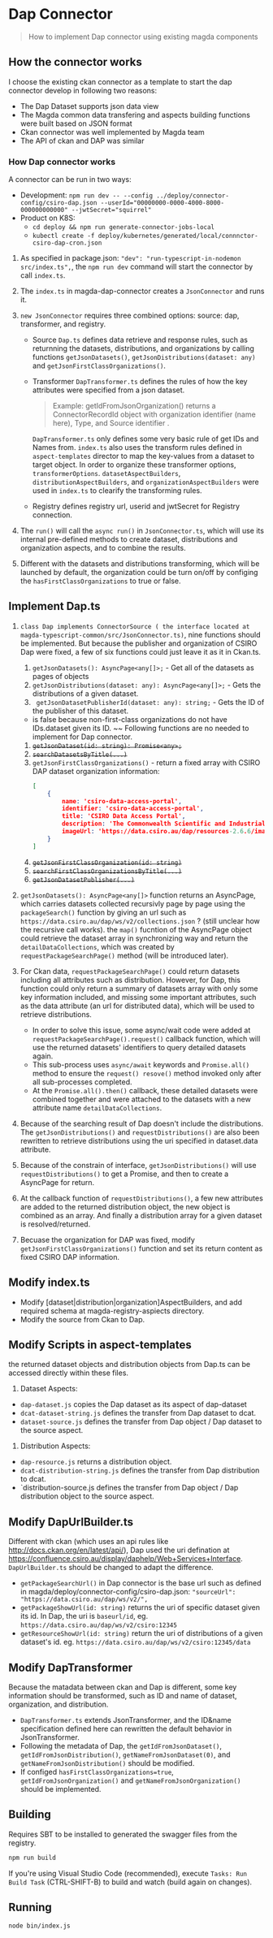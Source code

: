 # Dap Connector
>How to implement Dap connector using existing magda components


## How the connector works
I choose the existing ckan connector as a template to start the dap connector develop in following two reasons: 
* The Dap Dataset supports json data view
* The Magda common data transfering and aspects building functions were built based on JSON format
* Ckan connector was well implemented by Magda team
* The API of ckan and DAP was similar

### How Dap connector works
A connector can be run in two ways:

* Development: `npm run dev -- --config ../deploy/connector-config/csiro-dap.json --userId="00000000-0000-4000-8000-000000000000" --jwtSecret="squirrel"`
* Product on K8S: 
  * `cd deploy && npm run generate-connector-jobs-local`
  * `kubectl create -f deploy/kubernetes/generated/local/connnctor-csiro-dap-cron.json`

1. As specified in package.json: `"dev": "run-typescript-in-nodemon src/index.ts",`, the `npm run dev` command will start the connector by call `index.ts`.
1. The	`index.ts` in magda-dap-connector creates a `JsonConnector` and runs it. 
1. `new JsonConnector` requires three combined options: source: dap, transformer, and registry. 
    
   - Source `Dap.ts` defines data retrieve and response rules, such as returnning the datasets, distributions, and organizations by calling functions `getJsonDatasets()`, `getJsonDistributions(dataset: any)` and  `getJsonFirstClassOrganizations()`. 
   - Transformer `DapTransformer.ts` defines the rules of how the key attributes were specified from a json dataset.   
     > Example: getIdFromJsonOrganization() returns a ConnectorRecordId object with organization identifier (name here), Type, and Source identifier . 
    	
        `DapTransformer.ts` only defines some very basic rule of get IDs and Names from. `index.ts` also uses the transform rules defined in `aspect-templates` director to map the key-values from a dataset to target object. In order to organize these transformer options, `transformerOptions`. `datasetAspectBuilders`, `distributionAspectBuilders`, and `organizationAspectBuilders` were used in `index.ts` to clearify the transforming rules. 
    
    - Registry defines registry url, userid and jwtSecret for Registry connection. 

1. The `run()` will call the `async run()` in `JsonConnector.ts`, which will use its internal pre-defined methods to create dataset, distributions and organization aspects, and to combine the results. 
1. Different with the datasets and distributions transforming, which will be launched by default, the organization could be turn on/off by configing the `hasFirstClassOrganizations` to true or false. 



## Implement Dap.ts
1. `class Dap implements ConnectorSource ( the interface located at magda-typescript-common/src/JsonConnector.ts)`, nine functions should be implemented. But because the publisher and organization of CSIRO Dap were fixed, a few of six functions could just leave it as it in Ckan.ts. 

    1. `getJsonDatasets(): AsyncPage<any[]>;` - Get all of the datasets as pages of objects 
    1. ` getJsonDistributions(dataset: any): AsyncPage<any[]>; ` - Gets the distributions of a given dataset.
    1. ` getJsonDatasetPublisherId(dataset: any): string;` - Gets the ID of the publisher of this dataset. 
     * is false because non-first-class organizations do not have IDs.dataset given its ID.  ~~
    Following functions are no needed to implement for Dap connector.
    1. ~~`getJsonDataset(id: string): Promise<any>;`~~ 
    1. ~~`searchDatasetsByTitle(...)`~~
    1. `getJsonFirstClassOrganizations()` - return a fixed array with CSIRO DAP dataset organization information: 
        ```json
        [
            {
                name: 'csiro-data-access-portal',
                identifier: 'csiro-data-access-portal',
                title: 'CSIRO Data Access Portal',
                description: 'The Commonwealth Scientific and Industrial Research Organisation (CSIRO) ...',
                imageUrl: 'https://data.csiro.au/dap/resources-2.6.6/images/csiro_logo.png'
            }
        ]
        ```
    1. ~~`getJsonFirstClassOrganization(id: string)`~~
    1. ~~`searchFirstClassOrganizationsByTitle(...)`~~
    1. ~~`getJsonDatasetPublisher(...)`~~
1. `getJsonDatasets(): AsyncPage<any[]>` function returns an AsyncPage, which carries datasets collected recursivly page by page using the `packageSearch()` function by giving an url such as `https://data.csiro.au/dap/ws/v2/collections.json` ? (still unclear how the recursive call works). the `map()` fucntion of the AsyncPage object could retrieve the dataset array in synchronizing way and return the `detailDataCollections`, which was created by `requestPackageSearchPage()` method (will be introduced later). 
1. For Ckan data, `requestPackageSearchPage()` could return datasets including all attributes such as distribution. However, for Dap, this function could only return a summary of datasets array with only some key information included, and missing some important attributes, such as the data attribute (an url for distributed data), which will be used to retrieve distributions. 
	- In order to solve this issue, some async/wait code were added at `requestPackageSearchPage().request()` callback function, which will use the returned datasets' identifiers to query detailed datasets again. 
	- This sub-process uses `async/await` keywords and `Promise.all()` method to ensure the `request() resove()` method invoked only after all sub-processes completed.  
	- At the `Promise.all().then()` callback, these detailed datasets were combined together and were attached to the datasets with a new attribute name `detailDataCollections`. 
1. Because of the searching result of Dap doesn't include the distributions. The `getJsonDistributions()` and `requestDistributions()` are also been rewritten to retrieve distributions using the uri specified in dataset.data attribute.
1. Because of the constrain of interface, `getJsonDistributions()` will use `requestDistributions()` to get a Promise, and then to create a AsyncPage for return. 
1. At the callback function of `requestDistributions()`, a few new attributes are added to the returned distribution object, the new object is combined as an array. And finally a distribution array for a given dataset is resolved/returned. 
1. Becuase the organization for DAP was fixed, modify `getJsonFirstClassOrganizations()` function and set its return content as fixed CSIRO DAP information.

## Modify index.ts
- Modify [dataset|distribution|organization]AspectBuilders, and add required schema at magda-registry-aspiects directory.
- Modify the source from Ckan to Dap.

## Modify Scripts in aspect-templates
the returned dataset objects and distribution objects from Dap.ts can be accessed directly within these files.

1. Dataset Aspects:
  - `dap-dataset.js` copies the Dap dataset as its aspect of dap-dataset
  - `dcat-dataset-string.js` defines the transfer from Dap dataset to dcat. 
  - `dataset-source.js` defines the transfer from Dap object / Dap dataset to the source aspect. 

1. Distribution Aspects:
  - `dap-resource.js` returns a distribution object.
  - `dcat-distribution-string.js` defines the transfer from Dap distribution to dcat. 
  - `distribution-source.js defines the transfer from Dap object / Dap distribution object to the source aspect. 

## Modify DapUrlBuilder.ts
Different with ckan (which uses an api rules like http://docs.ckan.org/en/latest/api/), Dap used the uri defination at 
https://confluence.csiro.au/display/daphelp/Web+Services+Interface. `DapUrlBuilder.ts` should be changed to adapt the difference. 

- `getPackageSearchUrl()` in Dap connector is the base url such as defined in magda/deploy/connector-config/csiro-dap.json: `"sourceUrl": "https://data.csiro.au/dap/ws/v2/",`
- `getPackageShowUrl(id: string)` returns the uri of specific dataset given its id. In Dap, the uri is `baseurl/id`, eg. `https://data.csiro.au/dap/ws/v2/csiro:12345`
- `getResourceShowUrl(id: string)` return the uri of distributions of a given dataset's id. eg. `https://data.csiro.au/dap/ws/v2/csiro:12345/data`


## Modify DapTransformer
Because the matadata between ckan and Dap is different, some key information should be transformed, such as ID and name of dataset, organization, and distribution. 
- `DapTransformer.ts` extends JsonTransformer, and the ID&name specification defined here can rewritten the default behavior in JsonTransformer. 
- Following the metadata of Dap, the `getIdFromJsonDataset()`, `getIdFromJsonDistribution()`, `getNameFromJsonDataset(0)`, and `getNameFromJsonDistribution()` should be modified. 
- If configed `hasFirstClassOrganizations=true`, `getIdFromJsonOrganization()` and `getNameFromJsonOrganization()` should be implemented.

## Building
Requires SBT to be installed to generated the swagger files from the registry.

```bash
npm run build
```

If you're using Visual Studio Code (recommended), execute `Tasks: Run Build Task` (CTRL-SHIFT-B) to build and watch (build again on changes).

## Running

```bash
node bin/index.js
```
